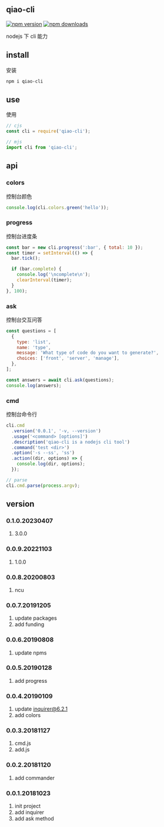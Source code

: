 ## qiao-cli

[![npm version](https://img.shields.io/npm/v/qiao-cli.svg?style=flat-square)](https://www.npmjs.org/package/qiao-cli)
[![npm downloads](https://img.shields.io/npm/dm/qiao-cli.svg?style=flat-square)](https://npm-stat.com/charts.html?package=qiao-cli)

nodejs 下 cli 能力

## install

安装

```bash
npm i qiao-cli
```

## use

使用

```javascript
// cjs
const cli = require('qiao-cli');

// mjs
import cli from 'qiao-cli';
```

## api

### colors

控制台颜色

```javascript
console.log(cli.colors.green('hello'));
```

### progress

控制台进度条

```javascript
const bar = new cli.progress(':bar', { total: 10 });
const timer = setInterval(() => {
  bar.tick();

  if (bar.complete) {
    console.log('\ncomplete\n');
    clearInterval(timer);
  }
}, 100);
```

### ask

控制台交互问答

```javascript
const questions = [
  {
    type: 'list',
    name: 'type',
    message: 'What type of code do you want to generate?',
    choices: ['front', 'server', 'manage'],
  },
];

const answers = await cli.ask(questions);
console.log(answers);
```

### cmd

控制台命令行

```javascript
cli.cmd
  .version('0.0.1', '-v, --version')
  .usage('<command> [options]')
  .description('qiao-cli is a nodejs cli tool')
  .command('test <dir>')
  .option('-s --ss', 'ss')
  .action((dir, options) => {
    console.log(dir, options);
  });

// parse
cli.cmd.parse(process.argv);
```

## version

### 0.1.0.20230407

1. 3.0.0

### 0.0.9.20221103

1. 1.0.0

### 0.0.8.20200803

1. ncu

### 0.0.7.20191205

1. update packages
2. add funding

### 0.0.6.20190808

1. update npms

### 0.0.5.20190128

1. add progress

### 0.0.4.20190109

1. update inquirer@6.2.1
2. add colors

### 0.0.3.20181127

1. cmd.js
2. add.js

### 0.0.2.20181120

1. add commander

### 0.0.1.20181023

1. init project
2. add inquirer
3. add ask method
